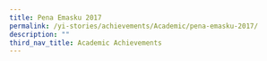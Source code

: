 ```yaml
---
title: Pena Emasku 2017
permalink: /yi-stories/achievements/Academic/pena-emasku-2017/
description: ""
third_nav_title: Academic Achievements
---
```

